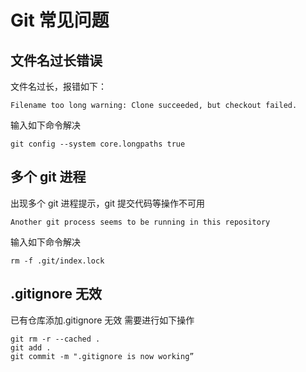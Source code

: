 # Git 常见问题

## 文件名过长错误

文件名过长，报错如下：

```shell
Filename too long warning: Clone succeeded, but checkout failed.
```

输入如下命令解决

```shell
git config --system core.longpaths true
```

## 多个 git 进程

出现多个 git 进程提示，git 提交代码等操作不可用

```shell
Another git process seems to be running in this repository
```

输入如下命令解决

```shell
rm -f .git/index.lock
```

## .gitignore 无效

已有仓库添加.gitignore 无效
需要进行如下操作

```shell
git rm -r --cached .
git add .
git commit -m ".gitignore is now working”

```
